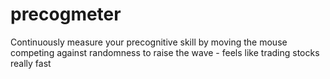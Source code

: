 # precogmeter
Continuously measure your precognitive skill by moving the mouse competing against randomness to raise the wave - feels like trading stocks really fast
